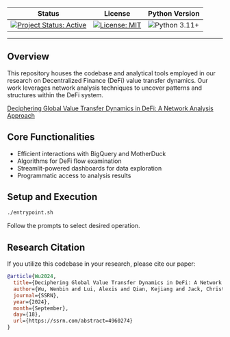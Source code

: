 | Status                                                                                                          | License                                                                                                | Python Version                                                    |
| --------------------------------------------------------------------------------------------------------------- | ------------------------------------------------------------------------------------------------------ | ----------------------------------------------------------------- |
| [![Project Status: Active](https://www.repostatus.org/badges/latest/active.svg)](https://www.repostatus.org/#active) | [![License: MIT](https://img.shields.io/badge/License-MIT-yellow.svg)](https://opensource.org/licenses/MIT) | ![Python 3.11+](https://img.shields.io/badge/python-3.11+-blue.svg) |

---

## Overview

This repository houses the codebase and analytical tools employed in our research on Decentralized Finance (DeFi) value transfer dynamics. Our work leverages network analysis techniques to uncover patterns and structures within the DeFi system. 

[Deciphering Global Value Transfer Dynamics in DeFi: A Network Analysis Approach](https://papers.ssrn.com/sol3/papers.cfm?abstract_id=4960274)

## Core Functionalities

- Efficient interactions with BigQuery and MotherDuck
- Algorithms for DeFi flow examination
- Streamlit-powered dashboards for data exploration
- Programmatic access to analysis results

## Setup and Execution

```bash
./entrypoint.sh
```

Follow the prompts to select desired operation.

## Research Citation

If you utilize this codebase in your research, please cite our paper:

```bibtex
@article{Wu2024,
  title={Deciphering Global Value Transfer Dynamics in DeFi: A Network Analysis Approach},
  author={Wu, Wenbin and Lui, Alexis and Qian, Kejiang and Jack, Christopher and Wu, Yue and McBurney, Peter and Zhang, Bryan},
  journal={SSRN},
  year={2024},
  month={September},
  day={18},
  url={https://ssrn.com/abstract=4960274}
}
```